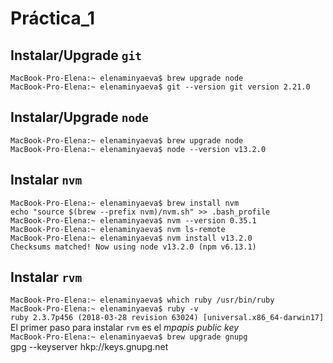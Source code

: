# Práctica_1 
## Instalar/Upgrade `git`
`MacBook-Pro-Elena:~ elenaminyaeva$ brew upgrade node` <br/>
`MacBook-Pro-Elena:~ elenaminyaeva$ git --version
git version 2.21.0`
## Instalar/Upgrade `node`
`MacBook-Pro-Elena:~ elenaminyaeva$ brew upgrade node` <br/>
`MacBook-Pro-Elena:~ elenaminyaeva$ node --version
v13.2.0`
## Instalar `nvm`
`MacBook-Pro-Elena:~ elenaminyaeva$ brew install nvm` <br/>
`echo "source $(brew --prefix nvm)/nvm.sh" >> .bash_profile` <br/>
`MacBook-Pro-Elena:~ elenaminyaeva$ nvm --version
0.35.1` <br/>
`MacBook-Pro-Elena:~ elenaminyaeva$ nvm ls-remote` <br/>
`MacBook-Pro-Elena:~ elenaminyaeva$ nvm install v13.2.0` <br/>
`Checksums matched! Now using node v13.2.0 (npm v6.13.1)`
## Instalar `rvm`
`MacBook-Pro-Elena:~ elenaminyaeva$ which ruby
/usr/bin/ruby` <br/>
`MacBook-Pro-Elena:~ elenaminyaeva$ ruby -v` <br/>
`ruby 2.3.7p456 (2018-03-28 revision 63024) [universal.x86_64-darwin17]` <br/>
El primer paso para instalar `rvm` es el *mpapis public key* <br/>
`MacBook-Pro-Elena:~ elenaminyaeva$ brew upgrade gnupg` <br/>
  gpg --keyserver hkp://keys.gnupg.net
